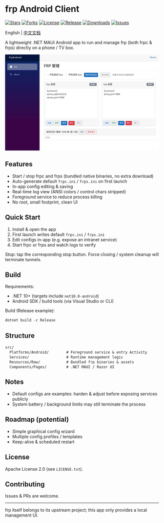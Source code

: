 # frp Android Client

[![Stars](https://img.shields.io/github/stars/qiuhaotc/frp_android)](https://github.com/qiuhaotc/frp_android)
[![Forks](https://img.shields.io/github/forks/qiuhaotc/frp_android)](https://github.com/qiuhaotc/frp_android)
[![License](https://img.shields.io/github/license/qiuhaotc/frp_android)](https://github.com/qiuhaotc/frp_android)
[![Release](https://img.shields.io/github/v/release/qiuhaotc/frp_android)](https://github.com/qiuhaotc/frp_android/releases)
[![Downloads](https://img.shields.io/github/downloads/qiuhaotc/frp_android/total.svg)](https://github.com/qiuhaotc/frp_android/releases)
[![Issues](https://img.shields.io/github/issues/qiuhaotc/frp_android)](https://github.com/qiuhaotc/frp_android)

English | [中文文档](README.md)

A lightweight .NET MAUI Android app to run and manage frp (both frpc & frps) directly on a phone / TV box.

![Screenshot](FrpInfo/screenshot.jpg)

## Features

- Start / stop frpc and frps (bundled native binaries, no extra download)
- Auto-generate default `frpc.ini` / `frps.ini` on first launch
- In-app config editing & saving
- Real-time log view (ANSI colors / control chars stripped)
- Foreground service to reduce process killing
- No root, small footprint, clean UI

## Quick Start

1. Install & open the app
2. First launch writes default `frpc.ini` / `frps.ini`
3. Edit configs in-app (e.g. expose an intranet service)
4. Start frpc or frps and watch logs to verify

Stop: tap the corresponding stop button. Force closing / system cleanup will terminate tunnels.

## Build

Requirements:

- .NET 10+ (targets include `net10.0-android`)
- Android SDK / build tools (via Visual Studio or CLI)

Build (Release example):

```powershell
dotnet build -c Release
```

## Structure

```text
src/
  Platforms/Android/        # Foreground service & entry Activity
  Services/                 # Runtime management logic
  Resources/Raw/            # Bundled frp binaries & assets
  Components/Pages/         # .NET MAUI / Razor UI
```

## Notes

- Default configs are examples: harden & adjust before exposing services publicly
- System battery / background limits may still terminate the process

## Roadmap (potential)

- Simple graphical config wizard
- Multiple config profiles / templates
- Keep-alive & scheduled restart

## License

Apache License 2.0 (see `LICENSE.txt`).

## Contributing

Issues & PRs are welcome.

---

frp itself belongs to its upstream project; this app only provides a local management UI.
